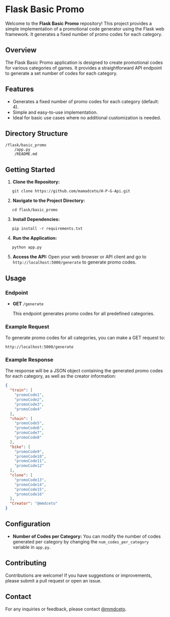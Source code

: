 # Flask Basic Promo

Welcome to the **Flask Basic Promo** repository! This project provides a simple implementation of a promotional code generator using the Flask web framework. It generates a fixed number of promo codes for each category.

## Overview

The Flask Basic Promo application is designed to create promotional codes for various categories of games. It provides a straightforward API endpoint to generate a set number of codes for each category.

## Features

- Generates a fixed number of promo codes for each category (default: 4).
- Simple and easy-to-use implementation.
- Ideal for basic use cases where no additional customization is needed.

## Directory Structure
```
/flask/basic_promo
    /app.py
    /README.md
```
## Getting Started

1. **Clone the Repository:**
```
   git clone https://github.com/mamadceto/H-P-G-Api.git
```
2. **Navigate to the Project Directory:**
```
   cd flask/basic_promo
```
3. **Install Dependencies:**
```
   pip install -r requirements.txt
```
4. **Run the Application:**
```
   python app.py
```
5. **Access the API:**
   Open your web browser or API client and go to `http://localhost:5000/generate` to generate promo codes.

## Usage

### Endpoint

- **GET** `/generate`

  This endpoint generates promo codes for all predefined categories.

### Example Request

To generate promo codes for all categories, you can make a GET request to:

`http://localhost:5000/generate`

### Example Response

The response will be a JSON object containing the generated promo codes for each category, as well as the creator information:
```json
{
  "train": [
    "promoCode1",
    "promoCode2",
    "promoCode3",
    "promoCode4"
  ],
  "chain": [
    "promoCode5",
    "promoCode6",
    "promoCode7",
    "promoCode8"
  ],
  "bike": [
    "promoCode9",
    "promoCode10",
    "promoCode11",
    "promoCode12"
  ],
  "clone": [
    "promoCode13",
    "promoCode14",
    "promoCode15",
    "promoCode16"
  ],
  "Creator": "@mmdceto"
}

```
## Configuration

- **Number of Codes per Category:**
  You can modify the number of codes generated per category by changing the `num_codes_per_category` variable in `app.py`.

## Contributing

Contributions are welcome! If you have suggestions or improvements, please submit a pull request or open an issue.

## Contact

For any inquiries or feedback, please contact [@mmdceto](https://t.me/mmdceto).


